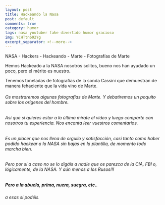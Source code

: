 ```yaml
---
layout: post
title: Hackeando la Nasa
post: default
comments: true
category: humor
tags: nasa youtuber fake divertido humor gracioso
img: YCHTtn692Yg
excerpt_separator: <!--more-->
---
```


NASA - Hackers - Hackeando - Marte - Fotografías de Marte

Hemos Hackeado a la NASA nosotros solitos, bueno nos han ayudado un poco, pero el mérito es nuestro.

Tenemos toneladas de fotografías de la sonda Cassini que demuestran de manera fehaciente que la vida vino de Marte.


<!--more-->


###### Os mostraremos algunas fotografías de Marte. Y debatiremos un poquito sobre los orígenes del hombre.

###### Así que si quieres estar a la última mírate el video y luego comparte con nosotros tu experiencia. Nos encanta leer vuestros comentarios.
###### Es un placer que nos llena de orgullo y satisfacción, casi tanto como haber podido hackear a la NASA sin bajas en la plantilla, de momento todo marcha bien.
###### Pero por si a caso no se lo digáis a nadie que os parezca de la CIA, FBI o, lógicamente, de la NASA. Y aún menos a los Rusos!!!

##### Pero a la abuela, prima, nuera, suegra, etc..

###### a esas si podéis.
